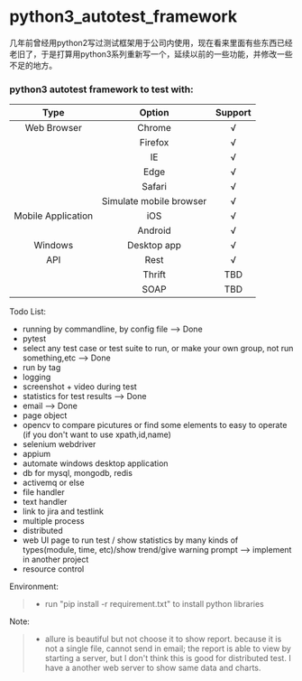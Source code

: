 # python3_autotest_framework

几年前曾经用python2写过测试框架用于公司内使用，现在看来里面有些东西已经老旧了，于是打算用python3系列重新写一个，延续以前的一些功能，并修改一些不足的地方。
### python3 autotest framework to test with:


| Type | Option | Support |
| :------:| :------: | :------: |
| Web Browser | Chrome | √ |
| | Firefox | √ |
| | IE | √ |
| | Edge | √ |
| | Safari | √ |
| | Simulate mobile browser | √ |
| Mobile Application | iOS | √ |
| | Android | √ |
| Windows | Desktop app | √ |
| API | Rest | √ |
| | Thrift | TBD |
| | SOAP | TBD |


Todo List:
- running by commandline, by config file --> Done
- pytest
- select any test case or test suite to run, or make your own group, not run something,etc --> Done
- run by tag
- logging
- screenshot + video during test
- statistics for test results  --> Done
- email  --> Done
- page object
- opencv to compare picutures or find some elements to easy to operate (if you don't want to use xpath,id,name)
- selenium webdriver
- appium
- automate windows desktop application
- db for mysql, mongodb, redis
- activemq or else
- file handler
- text handler
- link to jira and testlink
- multiple process
- distributed
- web UI page to run test / show statistics by many kinds of types(module, time, etc)/show trend/give warning prompt  --> implement in another project
- resource control


Environment:
> * run "pip install -r requirement.txt" to install python libraries


Note:
> * allure is beautiful but not choose it to show report. because it is not a single file, cannot send in email; the report is able to view by starting a server, but I don't think this is good for distributed test. I have a another web server to show same data and charts.
